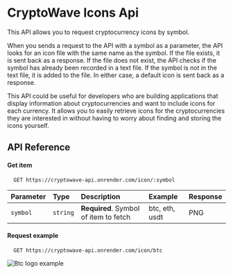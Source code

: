 # CryptoWave Icons Api

This API allows you to request cryptocurrency icons by symbol.

When you sends a request to the API with a symbol as a parameter, the API looks for an icon file with the same name as the symbol.
If the file exists, it is sent back as a response.
If the file does not exist, the API checks if the symbol has already been recorded in a text file.
If the symbol is not in the text file, it is added to the file.
In either case, a default icon is sent back as a response.

This API could be useful for developers who are building applications that display information about cryptocurrencies and want to include icons for each currency.
It allows you to easily retrieve icons for the cryptocurrencies they are interested in without having to worry about finding and storing the icons yourself.

## API Reference

#### Get item

```http
  GET https://cryptowave-api.onrender.com/icon/:symbol
```

| Parameter | Type     | Description                       | Example | Response |
| :-------- | :------- | :-------------------------------- | :------- | :------- |
| `symbol`      | `string` | **Required**. Symbol of item to fetch | btc, eth, usdt | PNG |

#### Request example

```http
  GET https://cryptowave-api.onrender.com/icon/btc
```
![Btc logo example](Icons/btc.png=75x75)

